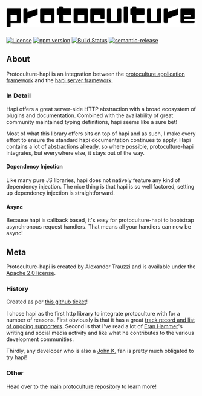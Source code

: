 # ![protoculture](protoculture.png)

[![License](https://img.shields.io/badge/License-Apache%202.0-blue.svg)](https://opensource.org/licenses/Apache-2.0)
[![npm version](https://badge.fury.io/js/protoculture-hapi.svg)](https://badge.fury.io/js/protoculture-hapi)
[![Build Status](https://travis-ci.org/atrauzzi/protoculture-hapi.svg?branch=master)](https://travis-ci.org/atrauzzi/protoculture-hapi) 
[![semantic-release](https://img.shields.io/badge/%20%20%F0%9F%93%A6%F0%9F%9A%80-semantic--release-e10079.svg)](https://github.com/semantic-release/semantic-release)

## About
Protoculture-hapi is an integration between the [protoculture application framework](https://github.com/atrauzzi/protoculture) and the [hapi server framework](https://hapijs.com).

### In Detail
Hapi offers a great server-side HTTP abstraction with a broad ecosystem of plugins and documentation.  Combined with the availability of great
community maintained typing definitions, hapi seems like a sure bet!

Most of what this library offers sits on top of hapi and as such, I make every effort to ensure the standard hapi documentation continues to 
apply.  Hapi contains a lot of abstractions already, so where possible, protoculture-hapi integrates, but everywhere else, it stays out of the way.

#### Dependency Injection
Like many pure JS libraries, hapi does not natively feature any kind of dependency injection.  The nice thing is that hapi is so well factored, 
setting up dependency injection is straightforward.

#### Async
Because hapi is callback based, it's easy for protoculture-hapi to bootstrap asynchronous request handlers.  That means all your handlers 
can now be async!

## Meta
Protoculture-hapi is created by Alexander Trauzzi and is available under the [Apache 2.0 license](https://www.apache.org/licenses/LICENSE-2.0.html).

### History
Created as per [this github ticket](https://github.com/atrauzzi/protoculture/issues/10)!

I chose hapi as the first http library to integrate protoculture with for a number of reasons.  First obviously is that it has 
a great [track record and list of ongoing supporters](https://hapijs.com/community).  Second is that I've read a lot of [Eran Hammer](https://twitter.com/eranhammer)'s writing and 
social media activity and like what he contributes to the various development communities.

Thirdly, any developer who is also a [John K.](https://en.wikipedia.org/wiki/John_Kricfalusi) fan is pretty much obligated to try hapi!

### Other
Head over to the [main protoculture repository](http://github.com/atrauzzi/protoculture) to learn more!
